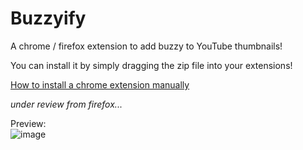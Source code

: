 # Buzzyify
A chrome / firefox extension to add buzzy to YouTube thumbnails!

You can install it by simply dragging the zip file into your extensions!  

[How to install a chrome extension manually](https://www.cnet.com/tech/services-and-software/how-to-install-chrome-extensions-manually/)  
  
*under review from firefox...*  
  
Preview:  
![image](https://github.com/sstock2005/buzzyify-youtube/assets/144393153/2ad4078f-4855-42b8-b8a3-d002aa51972f)
